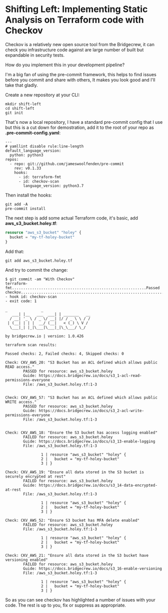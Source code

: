 # Shifting Left: Implementing Static Analysis on Terraform code with Checkov

Checkov is a relatively new open source tool from the Bridgecrew, it can check you infrastructure code against are large number of built but expandable in security tests.

How do you implement this in your development pipeline?

I'm a big fan of using the pre-commit framework, this helps to find issues before you commit and share with others, It makes you look good and I'll take that gladly.

Create a new repository at your CLI:

```
mkdir shift-left
cd shift-left
git init
```

That's now a local repository, I have a standard pre-commit config that I use but this is a cut down for demostration, add it to the root of your repo as **.pre-commit-config.yaml**:

```
---
# yamllint disable rule:line-length
default_language_version:
  python: python3
repos:
  - repo: git://github.com/jameswoolfenden/pre-commit
    rev: v0.1.33
    hooks:
      - id: terraform-fmt
      - id: checkov-scan
        language_version: python3.7
```

Then install the hooks:

```
git add -A
pre-commit install
```

The next step is add some actual Terraform code, it's basic, add **aws_s3_bucket.holey.tf**:

```terraform
resource "aws_s3_bucket" "holey" {
  bucket = "my-tf-holey-bucket"
}
```

Add that:
```
git add aws_s3_bucket.holey.tf
```

And try to commit the change:
```
$ git commit -am "With Checkov"
terraform-fmt............................................................Passed
checkov..................................................................Failed
- hook id: checkov-scan
- exit code: 1

_               _
   ___| |__   ___  ___| | _______   __
  / __| '_ \ / _ \/ __| |/ / _ \ \ / /
 | (__| | | |  __/ (__|   < (_) \ V /
  \___|_| |_|\___|\___|_|\_\___/ \_/

by bridgecrew.io | version: 1.0.426

terraform scan results:

Passed checks: 2, Failed checks: 4, Skipped checks: 0

Check: CKV_AWS_20: "S3 Bucket has an ACL defined which allows public READ access."
        PASSED for resource: aws_s3_bucket.holey
        Guide: https://docs.bridgecrew.io/docs/s3_1-acl-read-permissions-everyone
        File: /aws_s3_bucket.holey.tf:1-3


Check: CKV_AWS_57: "S3 Bucket has an ACL defined which allows public WRITE access."
        PASSED for resource: aws_s3_bucket.holey
        Guide: https://docs.bridgecrew.io/docs/s3_2-acl-write-permissions-everyone
        File: /aws_s3_bucket.holey.tf:1-3


Check: CKV_AWS_18: "Ensure the S3 bucket has access logging enabled"
        FAILED for resource: aws_s3_bucket.holey
        Guide: https://docs.bridgecrew.io/docs/s3_13-enable-logging
        File: /aws_s3_bucket.holey.tf:1-3

                1 | resource "aws_s3_bucket" "holey" {
                2 |   bucket = "my-tf-holey-bucket"
                3 | }

Check: CKV_AWS_19: "Ensure all data stored in the S3 bucket is securely encrypted at rest"
        FAILED for resource: aws_s3_bucket.holey
        Guide: https://docs.bridgecrew.io/docs/s3_14-data-encrypted-at-rest
        File: /aws_s3_bucket.holey.tf:1-3

                1 | resource "aws_s3_bucket" "holey" {
                2 |   bucket = "my-tf-holey-bucket"
                3 | }

Check: CKV_AWS_52: "Ensure S3 bucket has MFA delete enabled"
        FAILED for resource: aws_s3_bucket.holey
        File: /aws_s3_bucket.holey.tf:1-3

                1 | resource "aws_s3_bucket" "holey" {
                2 |   bucket = "my-tf-holey-bucket"
                3 | }

Check: CKV_AWS_21: "Ensure all data stored in the S3 bucket have versioning enabled"
        FAILED for resource: aws_s3_bucket.holey
        Guide: https://docs.bridgecrew.io/docs/s3_16-enable-versioning
        File: /aws_s3_bucket.holey.tf:1-3

                1 | resource "aws_s3_bucket" "holey" {
                2 |   bucket = "my-tf-holey-bucket"
                3 | }

```

So as you can see checkov has highlighted a number of issues with your code. The rest is up to you, fix or suppress as appropriate.






